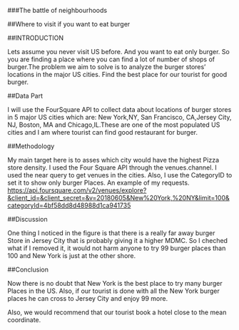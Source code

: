 ###The battle of neighbourhoods

##Where to visit if you want to eat burger

##INTRODUCTION

Lets assume you never visit US before. And you want to eat only burger. So you are finding a place where you can find a lot of number of shops 
of burger.The problem we aim to solve is to analyze the burger stores’ locations in the major US cities. Find the best place for our tourist
for good burger.

##Data Part

I will use the FourSquare API to collect data about locations of burger stores in 5 major US cities which are:
New York,NY, San Francisco, CA,Jersey City, NJ, Boston, MA and Chicago,IL.These are one of the most populated US cities and I am
where tourist can find good restaurant for burger.

##Methodology

My main target here is to asses which city would have the highest Pizza store density. I used the Four Square API through 
the venues.channel. I used the near query to get venues in the cities. Also, I use the CategoryID to set it to show only burger Places.
An example of my requests.
https://api.foursquare.com/v2/venues/explore?&client_id=&client_secret=&v=20180605&New%20York,%20NY&limit=100&categoryId=4bf58dd8d48988d1ca941735

##Discussion

One thing I noticed in the figure is that there is a really far away burger Store in Jersey City 
that is probably giving it a higher MDMC. So I cheched what if I removed it, it would not harm anyone
to try 99 burger places than 100 and New York is just at the other shore.

##Conclusion

Now there is no doubt that New York is the best place to try many burger Places in the US. 
Also, if our tourist is done with all the New York burger places he can cross to Jersey City and enjoy 99 more.

Also, we would recommend that our tourist book a hotel close to the mean coordinate.
